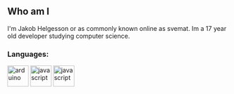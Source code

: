 ## Who am I
I'm Jakob Helgesson or as commonly known online as svemat. Im a 17 year old developer studying computer science.

### Languages:

<a href="https://www.python.org/"> <img src="https://cdn.worldvectorlogo.com/logos/python-5.svg" alt="arduino" width="48" height="48"/></a>
<a href="https://www.javascript.com/"> <img src="https://cdn.worldvectorlogo.com/logos/logo-javascript.svg" alt="javascript" width="48" height="48"/></a>
<a href="https://www.typescriptlang.org/"> <img src="https://cdn.worldvectorlogo.com/logos/typescript.svg" alt="javascript" width="48" height="48"/></a>


<!---
svemat01/svemat01 is a ✨ special ✨ repository because its `README.md` (this file) appears on your GitHub profile.
You can click the Preview link to take a look at your changes.
--->
